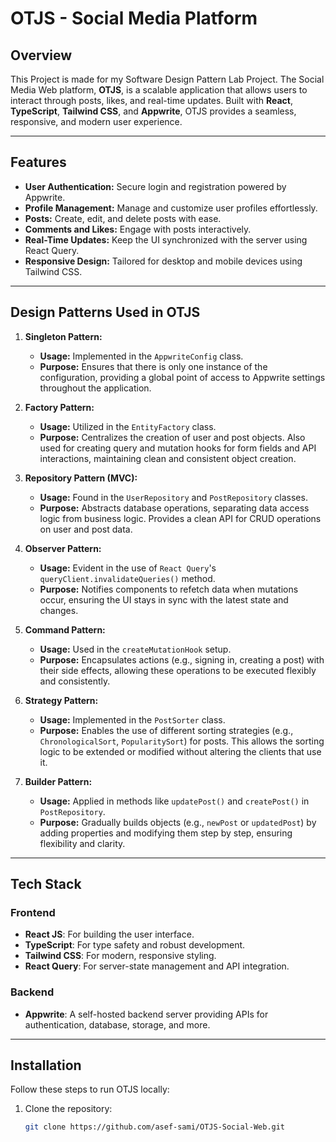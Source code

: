 # OTJS - Social Media Platform

## Overview

This Project is made for my Software Design Pattern Lab Project. The Social Media Web platform, **OTJS**, is a scalable application that allows users to interact through posts, likes, and real-time updates. Built with **React**, **TypeScript**, **Tailwind CSS**, and **Appwrite**, OTJS provides a seamless, responsive, and modern user experience.

---

## Features

- **User Authentication:** Secure login and registration powered by Appwrite.
- **Profile Management:** Manage and customize user profiles effortlessly.
- **Posts:** Create, edit, and delete posts with ease.
- **Comments and Likes:** Engage with posts interactively.
- **Real-Time Updates:** Keep the UI synchronized with the server using React Query.
- **Responsive Design:** Tailored for desktop and mobile devices using Tailwind CSS.

---

## Design Patterns Used in OTJS

1. **Singleton Pattern:**  
   - **Usage:** Implemented in the `AppwriteConfig` class.  
   - **Purpose:** Ensures that there is only one instance of the configuration, providing a global point of access to Appwrite settings throughout the application.

2. **Factory Pattern:**  
   - **Usage:** Utilized in the `EntityFactory` class.  
   - **Purpose:** Centralizes the creation of user and post objects. Also used for creating query and mutation hooks for form fields and API interactions, maintaining clean and consistent object creation.

3. **Repository Pattern (MVC):**  
   - **Usage:** Found in the `UserRepository` and `PostRepository` classes.  
   - **Purpose:** Abstracts database operations, separating data access logic from business logic. Provides a clean API for CRUD operations on user and post data.

4. **Observer Pattern:**  
   - **Usage:** Evident in the use of `React Query`'s `queryClient.invalidateQueries()` method.  
   - **Purpose:** Notifies components to refetch data when mutations occur, ensuring the UI stays in sync with the latest state and changes.

5. **Command Pattern:**  
   - **Usage:** Used in the `createMutationHook` setup.  
   - **Purpose:** Encapsulates actions (e.g., signing in, creating a post) with their side effects, allowing these operations to be executed flexibly and consistently.

6. **Strategy Pattern:**  
   - **Usage:** Implemented in the `PostSorter` class.  
   - **Purpose:** Enables the use of different sorting strategies (e.g., `ChronologicalSort`, `PopularitySort`) for posts. This allows the sorting logic to be extended or modified without altering the clients that use it.

7. **Builder Pattern:**  
   - **Usage:** Applied in methods like `updatePost()` and `createPost()` in `PostRepository`.  
   - **Purpose:** Gradually builds objects (e.g., `newPost` or `updatedPost`) by adding properties and modifying them step by step, ensuring flexibility and clarity.

---

## Tech Stack

### Frontend
- **React JS**: For building the user interface.
- **TypeScript**: For type safety and robust development.
- **Tailwind CSS**: For modern, responsive styling.
- **React Query**: For server-state management and API integration.

### Backend
- **Appwrite**: A self-hosted backend server providing APIs for authentication, database, storage, and more.

---

## Installation

Follow these steps to run OTJS locally:

1. Clone the repository:
   ```bash
   git clone https://github.com/asef-sami/OTJS-Social-Web.git
